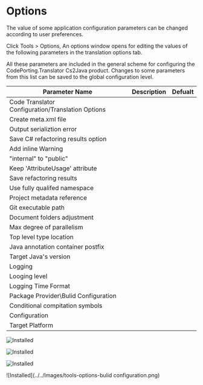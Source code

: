 # Options

The value of some application configuration parameters can be changed according to user preferences.

Click Tools > Options, An options window opens for editing the values of the following parameters in the translation options tab.

All these parameters are included in the general scheme for configuring the CodePorting.Translator Cs2Java product. Changes to some parameters from this list can be saved to the global configuration level.



|Parameter Name|Description|Defualt|
| - | - | - |
|Code Translator Configuration/Translation Options|
|Create meta.xml file|||
|Output serializtion error|||
|Save C# refactoring results option|||
|Add inline Warning|||
|"internal" to "public"|||
|Keep 'AttributeUsage' attribute|||
|Save refactoring results|||
|Use fully qualifed namespace|||
|Project metadata reference|||
|Git executable path|||
|Document folders adjustment|||
|Max degree of parallelism|||
|Top level type location|||
|Java annotation container postfix|||
|Target Java's version|||
|Logging|
|Looging level|||
|Logging Time Format|||
|Package Provider\Bulid Configuration|
|Conditional compitation symbols|||
|Configuration|||
|Target Platform|||


![Installed](../../Images/tools-options-translation-translation_options.png)

![Installed](../../Images/tools-options-logging.png)

![Installed](../../Images/tools-options-package_respository.png)

![Installed](../../Images/tools-options-bulid configuration.png)

